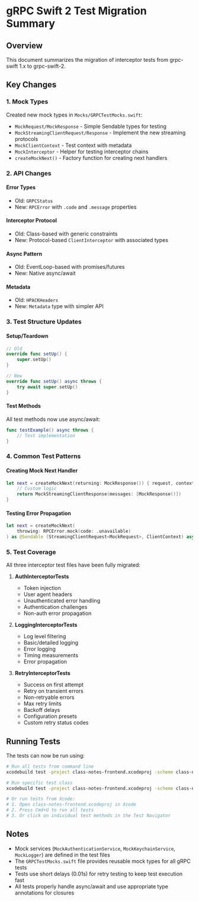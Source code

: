# gRPC Swift 2 Test Migration Summary

## Overview
This document summarizes the migration of interceptor tests from grpc-swift 1.x to grpc-swift-2.

## Key Changes

### 1. Mock Types
Created new mock types in `Mocks/GRPCTestMocks.swift`:
- `MockRequest/MockResponse` - Simple Sendable types for testing
- `MockStreamingClientRequest/Response` - Implement the new streaming protocols
- `MockClientContext` - Test context with metadata
- `MockInterceptor` - Helper for testing interceptor chains
- `createMockNext()` - Factory function for creating next handlers

### 2. API Changes

#### Error Types
- Old: `GRPCStatus`
- New: `RPCError` with `.code` and `.message` properties

#### Interceptor Protocol
- Old: Class-based with generic constraints
- New: Protocol-based `ClientInterceptor` with associated types

#### Async Pattern
- Old: EventLoop-based with promises/futures
- New: Native async/await

#### Metadata
- Old: `HPACKHeaders`
- New: `Metadata` type with simpler API

### 3. Test Structure Updates

#### Setup/Teardown
```swift
// Old
override func setUp() {
    super.setUp()
}

// New
override func setUp() async throws {
    try await super.setUp()
}
```

#### Test Methods
All test methods now use async/await:
```swift
func testExample() async throws {
    // Test implementation
}
```

### 4. Common Test Patterns

#### Creating Mock Next Handler
```swift
let next = createMockNext(returning: MockResponse()) { request, context in
    // Custom logic
    return MockStreamingClientResponse(messages: [MockResponse()])
}
```

#### Testing Error Propagation
```swift
let next = createMockNext(
    throwing: RPCError.mock(code: .unavailable)
) as @Sendable (StreamingClientRequest<MockRequest>, ClientContext) async throws -> StreamingClientResponse<MockResponse>
```

### 5. Test Coverage

All three interceptor test files have been fully migrated:

1. **AuthInterceptorTests**
   - Token injection
   - User agent headers
   - Unauthenticated error handling
   - Authentication challenges
   - Non-auth error propagation

2. **LoggingInterceptorTests**
   - Log level filtering
   - Basic/detailed logging
   - Error logging
   - Timing measurements
   - Error propagation

3. **RetryInterceptorTests**
   - Success on first attempt
   - Retry on transient errors
   - Non-retryable errors
   - Max retry limits
   - Backoff delays
   - Configuration presets
   - Custom retry status codes

## Running Tests

The tests can now be run using:
```bash
# Run all tests from command line
xcodebuild test -project class-notes-frontend.xcodeproj -scheme class-notes-frontend -destination 'platform=iOS Simulator,name=iPhone 15'

# Run specific test class
xcodebuild test -project class-notes-frontend.xcodeproj -scheme class-notes-frontend -destination 'platform=iOS Simulator,name=iPhone 15' -only-testing:class-notes-frontendTests/AuthInterceptorTests

# Or run tests from Xcode:
# 1. Open class-notes-frontend.xcodeproj in Xcode
# 2. Press Cmd+U to run all tests
# 3. Or click on individual test methods in the Test Navigator
```

## Notes

- Mock services (`MockAuthenticationService`, `MockKeychainService`, `MockLogger`) are defined in the test files
- The `GRPCTestMocks.swift` file provides reusable mock types for all gRPC tests
- Tests use short delays (0.01s) for retry testing to keep test execution fast
- All tests properly handle async/await and use appropriate type annotations for closures 